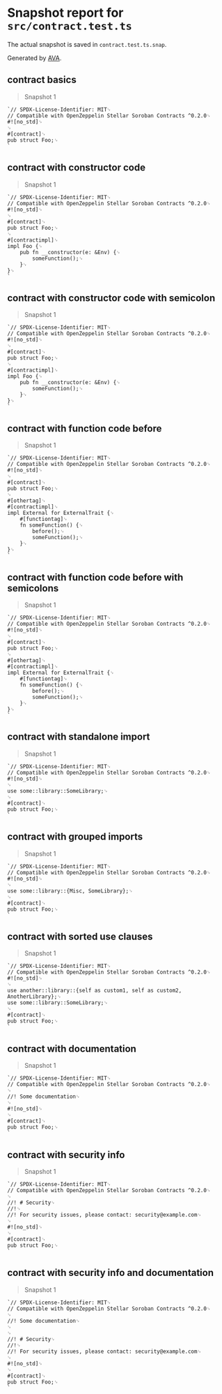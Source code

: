 # Snapshot report for `src/contract.test.ts`

The actual snapshot is saved in `contract.test.ts.snap`.

Generated by [AVA](https://avajs.dev).

## contract basics

> Snapshot 1

    `// SPDX-License-Identifier: MIT␊
    // Compatible with OpenZeppelin Stellar Soroban Contracts ^0.2.0␊
    #![no_std]␊
    ␊
    #[contract]␊
    pub struct Foo;␊
    `

## contract with constructor code

> Snapshot 1

    `// SPDX-License-Identifier: MIT␊
    // Compatible with OpenZeppelin Stellar Soroban Contracts ^0.2.0␊
    #![no_std]␊
    ␊
    #[contract]␊
    pub struct Foo;␊
    ␊
    #[contractimpl]␊
    impl Foo {␊
        pub fn __constructor(e: &Env) {␊
            someFunction();␊
        }␊
    }␊
    `

## contract with constructor code with semicolon

> Snapshot 1

    `// SPDX-License-Identifier: MIT␊
    // Compatible with OpenZeppelin Stellar Soroban Contracts ^0.2.0␊
    #![no_std]␊
    ␊
    #[contract]␊
    pub struct Foo;␊
    ␊
    #[contractimpl]␊
    impl Foo {␊
        pub fn __constructor(e: &Env) {␊
            someFunction();␊
        }␊
    }␊
    `

## contract with function code before

> Snapshot 1

    `// SPDX-License-Identifier: MIT␊
    // Compatible with OpenZeppelin Stellar Soroban Contracts ^0.2.0␊
    #![no_std]␊
    ␊
    #[contract]␊
    pub struct Foo;␊
    ␊
    #[othertag]␊
    #[contractimpl]␊
    impl External for ExternalTrait {␊
        #[functiontag]␊
        fn someFunction() {␊
            before();␊
            someFunction();␊
        }␊
    }␊
    `

## contract with function code before with semicolons

> Snapshot 1

    `// SPDX-License-Identifier: MIT␊
    // Compatible with OpenZeppelin Stellar Soroban Contracts ^0.2.0␊
    #![no_std]␊
    ␊
    #[contract]␊
    pub struct Foo;␊
    ␊
    #[othertag]␊
    #[contractimpl]␊
    impl External for ExternalTrait {␊
        #[functiontag]␊
        fn someFunction() {␊
            before();␊
            someFunction();␊
        }␊
    }␊
    `

## contract with standalone import

> Snapshot 1

    `// SPDX-License-Identifier: MIT␊
    // Compatible with OpenZeppelin Stellar Soroban Contracts ^0.2.0␊
    #![no_std]␊
    ␊
    use some::library::SomeLibrary;␊
    ␊
    #[contract]␊
    pub struct Foo;␊
    `

## contract with grouped imports

> Snapshot 1

    `// SPDX-License-Identifier: MIT␊
    // Compatible with OpenZeppelin Stellar Soroban Contracts ^0.2.0␊
    #![no_std]␊
    ␊
    use some::library::{Misc, SomeLibrary};␊
    ␊
    #[contract]␊
    pub struct Foo;␊
    `

## contract with sorted use clauses

> Snapshot 1

    `// SPDX-License-Identifier: MIT␊
    // Compatible with OpenZeppelin Stellar Soroban Contracts ^0.2.0␊
    #![no_std]␊
    ␊
    use another::library::{self as custom1, self as custom2, AnotherLibrary};␊
    use some::library::SomeLibrary;␊
    ␊
    #[contract]␊
    pub struct Foo;␊
    `

## contract with documentation

> Snapshot 1

    `// SPDX-License-Identifier: MIT␊
    // Compatible with OpenZeppelin Stellar Soroban Contracts ^0.2.0␊
    ␊
    //! Some documentation␊
    ␊
    #![no_std]␊
    ␊
    #[contract]␊
    pub struct Foo;␊
    `

## contract with security info

> Snapshot 1

    `// SPDX-License-Identifier: MIT␊
    // Compatible with OpenZeppelin Stellar Soroban Contracts ^0.2.0␊
    ␊
    //! # Security␊
    //!␊
    //! For security issues, please contact: security@example.com␊
    ␊
    #![no_std]␊
    ␊
    #[contract]␊
    pub struct Foo;␊
    `

## contract with security info and documentation

> Snapshot 1

    `// SPDX-License-Identifier: MIT␊
    // Compatible with OpenZeppelin Stellar Soroban Contracts ^0.2.0␊
    ␊
    //! Some documentation␊
    ␊
    ␊
    //! # Security␊
    //!␊
    //! For security issues, please contact: security@example.com␊
    ␊
    #![no_std]␊
    ␊
    #[contract]␊
    pub struct Foo;␊
    `
